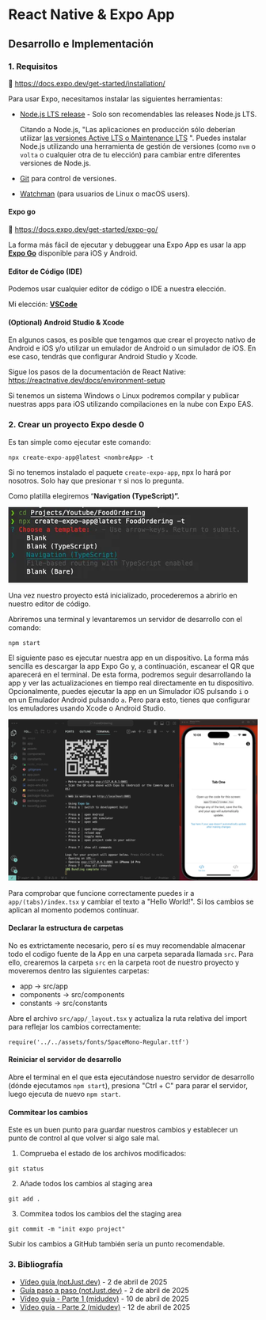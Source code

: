 # React Native & Expo App
## Desarrollo e Implementación
### 1. Requisitos

📖 https://docs.expo.dev/get-started/installation/

Para usar Expo, necesitamos instalar las siguientes herramientas:

- [Node.js LTS release](https://nodejs.org/en/) - Solo son recomendables las releases Node.js LTS.
    
    Citando a Node.js, "Las aplicaciones en producción sólo deberían utilizar [las versiones Active LTS o Maintenance LTS](https://nodejs.org/en/about/releases/) ". Puedes instalar Node.js utilizando una herramienta de gestión de versiones (como `nvm` o `volta` o cualquier otra de tu elección) para cambiar entre diferentes versiones de Node.js.
    
- [Git](https://git-scm.com/) para control de versiones.

- [Watchman](https://facebook.github.io/watchman/docs/install#buildinstall) (para usuarios de Linux o macOS users).

#### Expo go

📖 https://docs.expo.dev/get-started/expo-go/

La forma más fácil de ejecutar y debuggear una Expo App es usar la app [**Expo Go**](https://expo.dev/client) disponible para iOS y Android.

#### Editor de Código (IDE)

Podemos usar cualquier editor de código o IDE a nuestra elección.

Mi elección: [**VSCode**](https://code.visualstudio.com/)

#### (Optional) Android Studio & Xcode

En algunos casos, es posible que tengamos que crear el proyecto nativo de Android e iOS y/o utilizar un emulador de Android o un simulador de iOS. En ese caso, tendrás que configurar Android Studio y Xcode.

Sigue los pasos de la documentación de React Native: https://reactnative.dev/docs/environment-setup

Si tenemos un sistema Windows o Linux podremos compilar y publicar nuestras apps para iOS utilizando compilaciones en la nube con Expo EAS.

### 2. Crear un proyecto Expo desde 0

Es tan simple como ejecutar este comando:

```
npx create-expo-app@latest <nombreApp> -t
```

Si no tenemos instalado el paquete `create-expo-app`, npx lo hará por nosotros. Solo hay que presionar `Y` si nos lo pregunta. 

Como platilla elegiremos “**Navigation (TypeScript)”.**

![alt text](../img/image.png)

Una vez nuestro proyecto está inicializado, procederemos a abrirlo en nuestro editor de código.

Abriremos una terminal y levantaremos un servidor de desarrollo con el comando:
```
npm start
```

El siguiente paso es ejecutar nuestra app en un dispositivo. La forma más sencilla es descargar la app Expo Go y, a continuación, escanear el QR que aparecerá en el terminal. De esta forma, podremos seguir desarrollando la app y ver las actualizaciones en tiempo real directamente en tu dispositivo.
Opcionalmente, puedes ejecutar la app en un Simulador iOS pulsando `i` o en un Emulador Android pulsando `a`. Pero para esto, tienes que configurar los emuladores usando Xcode o Android Studio.

![alt text](../img/image-1.png)

Para comprobar que funcione correctamente puedes ir a
`app/(tabs)/index.tsx` y cambiar el texto a "Hello World!". Si los cambios se aplican al momento podemos continuar.

#### Declarar la estructura de carpetas

No es extrictamente necesario, pero sí es muy recomendable almacenar todo el codigo fuente de la App en una carpeta separada llamada `src`. Para ello, crearemos la carpeta `src` en la carpeta root de nuestro proyecto y moveremos dentro las siguientes carpetas:

- app → src/app
- components → src/components
- constants → src/constants

Abre el archivo `src/app/_layout.tsx` y actualiza la ruta relativa del import para reflejar los cambios correctamente:

```
require('../../assets/fonts/SpaceMono-Regular.ttf')
```

#### Reiniciar el servidor de desarrollo

Abre el terminal en el que esta ejecutándose nuestro servidor de desarrollo (dónde ejecutamos `npm start`), presiona "Ctrl + C" para parar el servidor, luego ejecuta de nuevo `npm start`.

#### Commitear los cambios

Este es un buen punto para guardar nuestros cambios y establecer un punto de control al que volver si algo sale mal.

1. Comprueba el estado de los archivos modificados:

```
git status
```

2. Añade todos los cambios al staging area

```
git add .
```

3. Commitea todos los cambios del the staging area

```
git commit -m "init expo project"
```

Subir los cambios a GitHub también sería un punto recomendable.

### 3. Bibliografía
- [Vídeo guía (notJust.dev)](https://www.youtube.com/watch?v=rIYzLhkG9TA&t=2481s) - 2 de abril de 2025
- [Guía paso a paso (notJust.dev)](https://notjust.notion.site/React-Native-Supabase-Masterclass-47a69a60bc464c399b5a0df4d3c4a630) - 2 de abril de 2025
- [Vídeo guía - Parte 1 (midudev)](https://www.youtube.com/watch?v=U23lNFm_J70) - 10 de abril de 2025
- [Vídeo guía - Parte 2 (midudev)](https://www.youtube.com/watch?v=ZDoiMLqWz2Es) - 12 de abril de 2025